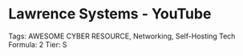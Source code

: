 # Lawrence Systems - YouTube

Tags: AWESOME CYBER RESOURCE, Networking, Self-Hosting Tech
Formula: 2
Tier: S
